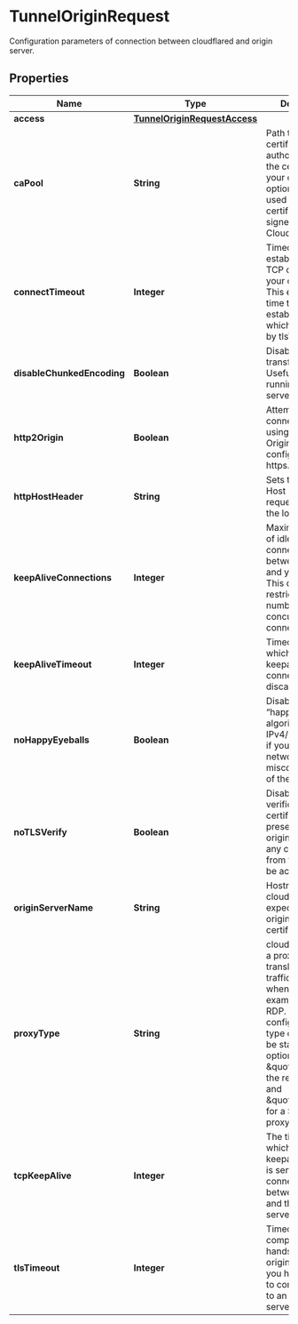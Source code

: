 

# TunnelOriginRequest

Configuration parameters of connection between cloudflared and origin server.

## Properties

| Name | Type | Description | Notes |
|------------ | ------------- | ------------- | -------------|
|**access** | [**TunnelOriginRequestAccess**](TunnelOriginRequestAccess.md) |  |  [optional] |
|**caPool** | **String** | Path to the certificate authority (CA) for the certificate of your origin. This option should be used only if your certificate is not signed by Cloudflare. |  [optional] |
|**connectTimeout** | **Integer** | Timeout for establishing a new TCP connection to your origin server. This excludes the time taken to establish TLS, which is controlled by tlsTimeout. |  [optional] |
|**disableChunkedEncoding** | **Boolean** | Disables chunked transfer encoding. Useful if you are running a WSGI server. |  [optional] |
|**http2Origin** | **Boolean** | Attempt to connect to origin using HTTP2. Origin must be configured as https. |  [optional] |
|**httpHostHeader** | **String** | Sets the HTTP Host header on requests sent to the local service. |  [optional] |
|**keepAliveConnections** | **Integer** | Maximum number of idle keepalive connections between Tunnel and your origin. This does not restrict the total number of concurrent connections. |  [optional] |
|**keepAliveTimeout** | **Integer** | Timeout after which an idle keepalive connection can be discarded. |  [optional] |
|**noHappyEyeballs** | **Boolean** | Disable the “happy eyeballs” algorithm for IPv4/IPv6 fallback if your local network has misconfigured one of the protocols. |  [optional] |
|**noTLSVerify** | **Boolean** | Disables TLS verification of the certificate presented by your origin. Will allow any certificate from the origin to be accepted. |  [optional] |
|**originServerName** | **String** | Hostname that cloudflared should expect from your origin server certificate. |  [optional] |
|**proxyType** | **String** | cloudflared starts a proxy server to translate HTTP traffic into TCP when proxying, for example, SSH or RDP. This configures what type of proxy will be started. Valid options are: \&quot;\&quot; for the regular proxy and \&quot;socks\&quot; for a SOCKS5 proxy.  |  [optional] |
|**tcpKeepAlive** | **Integer** | The timeout after which a TCP keepalive packet is sent on a connection between Tunnel and the origin server. |  [optional] |
|**tlsTimeout** | **Integer** | Timeout for completing a TLS handshake to your origin server, if you have chosen to connect Tunnel to an HTTPS server. |  [optional] |



